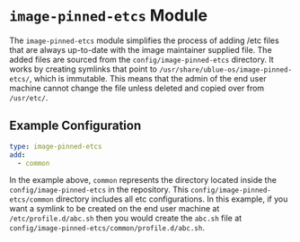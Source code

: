 # `image-pinned-etcs` Module

The `image-pinned-etcs` module simplifies the process of adding /etc files that are always up-to-date with the image maintainer supplied file. The added files are sourced from the `config/image-pinned-etcs` directory. It works by creating symlinks that point to `/usr/share/ublue-os/image-pinned-etcs/`, which is immutable. This means that the admin of the end user machine cannot change the file unless deleted and copied over from `/usr/etc/`.

## Example Configuration

```yaml
type: image-pinned-etcs
add:
  - common
```

In the example above, `common` represents the directory located inside the `config/image-pinned-etcs` in the repository. This `config/image-pinned-etcs/common` directory includes all etc configurations. In this example, if you want a symlink to be created on the end user machine at `/etc/profile.d/abc.sh` then you would create the `abc.sh` file at `config/image-pinned-etcs/common/profile.d/abc.sh`.
